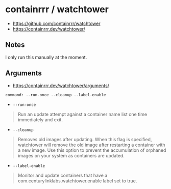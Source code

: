 # containrrr / watchtower

- https://github.com/containrrr/watchtower
- https://containrrr.dev/watchtower/

## Notes

I only run this manually at the moment.

## Arguments

- https://containrrr.dev/watchtower/arguments/

```
command: --run-once --cleanup --label-enable
```

- `--run-once`

> Run an update attempt against a container name list one time immediately and exit.

- `--cleanup`

> Removes old images after updating. When this flag is specified, watchtower will remove the old image after restarting a container with a new image. Use this option to prevent the accumulation of orphaned images on your system as containers are updated.

- `--label-enable`

> Monitor and update containers that have a com.centurylinklabs.watchtower.enable label set to true.
